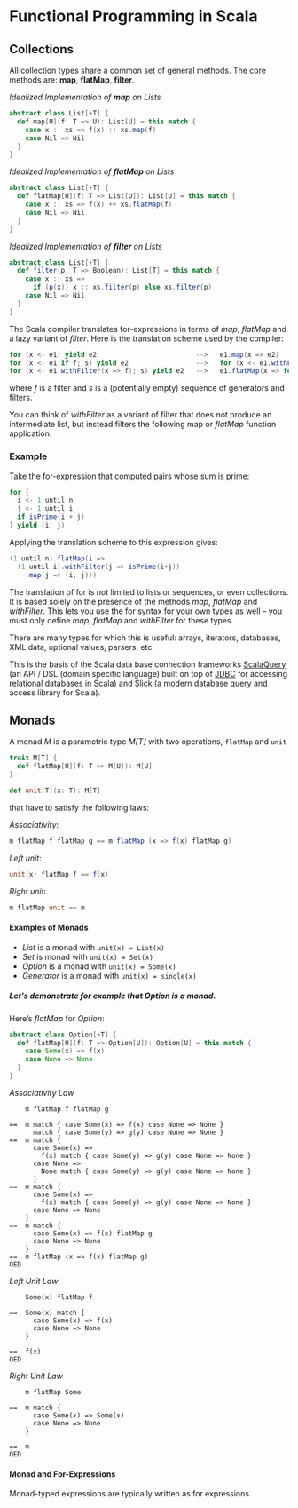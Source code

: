 # Functional Programming in Scala

## Collections

All collection types share a common set of general methods. The core methods are: __map__, __flatMap__, __filter__.

*Idealized Implementation of __map__ on Lists*
```scala
abstract class List[+T] {
  def map[U](f: T => U): List[U] = this match {
    case x :: xs => f(x) :: xs.map(f)
    case Nil => Nil
  }
}
```
*Idealized Implementation of __flatMap__ on Lists*
```scala
abstract class List[+T] {
  def flatMap[U](f: T => List[U]): List[U] = this match {
    case x :: xs => f(x) ++ xs.flatMap(f)
    case Nil => Nil
  }
}
```

*Idealized Implementation of __filter__ on Lists*
```scala
abstract class List[+T] {
  def filter(p: T => Boolean): List[T] = this match {
    case x :: xs =>
      if (p(x)) x :: xs.filter(p) else xs.filter(p)
    case Nil => Nil
  }
}
```

The Scala compiler translates for-expressions in terms of _map_, _flatMap_ and a lazy variant of _filter_. Here is the translation scheme used by the compiler:

```scala
for (x <- e1) yield e2                         -->   e1.map(x => e2)
for (x <- e1 if f; s) yield e2                 -->   for (x <- e1.withFilter(x => f); s) yield e2
for (x <- e1.withFilter(x => f); s) yield e2   -->   e1.flatMap(x => for (y <- e2; s) yield e3)
```
where _f_ is a filter and _s_ is a (potentially empty) sequence of generators and filters.

You can think of _withFilter_ as a variant of filter that does not produce an intermediate list, but instead filters the following map or _flatMap_ function application.

### Example

Take the for-expression that computed pairs whose sum is prime:
```scala
for {
  i <- 1 until n
  j <- 1 until i
  if isPrime(i + j)
} yield (i, j)
```
Applying the translation scheme to this expression gives:
```scala
(1 until n).flatMap(i =>
  (1 until i).withFilter(j => isPrime(i+j))
    .map(j => (i, j)))
```

The translation of for is _not_ limited to lists or sequences, or even collections.
It is based solely on the presence of the methods _map_, _flatMap_ and _withFilter_.
This lets you use the for syntax for your own types as well – you must only define _map_, _flatMap_ and _withFilter_ for these types.

There are many types for which this is useful: arrays, iterators, databases, XML data, optional values, parsers, etc.

This is the basis of the Scala data base connection frameworks
[ScalaQuery](http://scalaquery.org/)
(an API / DSL (domain specific language) built on top of
[JDBC](http://java.sun.com/products/jdbc/overview.html) for accessing relational databases in Scala) and
[Slick](http://slick.lightbend.com/) (a modern database query and access library for Scala).

## Monads

A monad *M* is a parametric type *M[T]* with two operations, `flatMap` and `unit`
```scala
trait M[T] {
  def flatMap[U](f: T => M[U]): M[U]
}

def unit[T](x: T): M[T]
```

that have to satisfy the following laws:

*Associativity*:
```scala
m flatMap f flatMap g == m flatMap (x => f(x) flatMap g)
```
*Left unit*:
```scala
unit(x) flatMap f == f(x)
```
*Right unit*:
```scala
m flatMap unit == m
```

#### Examples of Monads

- *List* is a monad with `unit(x) = List(x)`
- *Set* is monad with `unit(x) = Set(x)`
- *Option* is a monad with `unit(x) = Some(x)`
- *Generator* is a monad with `unit(x) = single(x)`

##### Let's demonstrate for example that Option is a monad.

Here’s *flatMap* for *Option*:
```scala
abstract class Option[+T] {
  def flatMap[U](f: T => Option[U]): Option[U] = this match {
    case Some(x) => f(x)
    case None => None
  }
}
```

*Associativity Law*
```
    m flatMap f flatMap g

==  m match { case Some(x) => f(x) case None => None }
      match { case Some(y) => g(y) case None => None }
==  m match {
      case Some(x) =>
        f(x) match { case Some(y) => g(y) case None => None }
      case None =>
        None match { case Some(y) => g(y) case None => None }
      }
==  m match {
      case Some(x) =>
        f(x) match { case Some(y) => g(y) case None => None }
      case None => None
    }
==  m match {
      case Some(x) => f(x) flatMap g
      case None => None
    }
==  m flatMap (x => f(x) flatMap g)
QED
```
*Left Unit Law*
```
    Some(x) flatMap f
  
==  Some(x) match {
      case Some(x) => f(x)
      case None => None
    }
    
==  f(x)
QED
```
*Right Unit Law*
```
    m flatMap Some
    
==  m match {
      case Some(x) => Some(x)
      case None => None
    }
    
==  m
QED
```

#### Monad and For-Expressions

Monad-typed expressions are typically written as for expressions.



